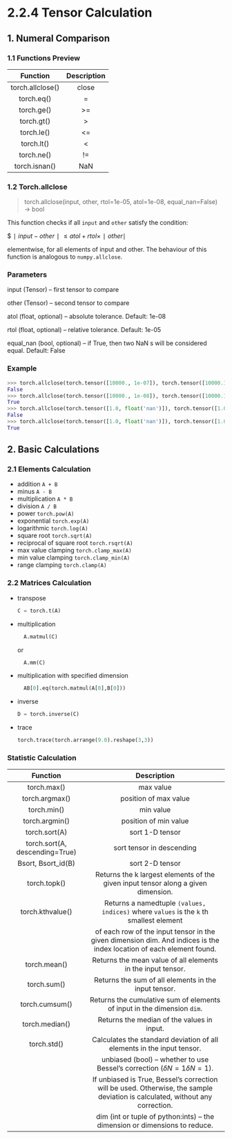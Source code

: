 # 2.2.4 Tensor Calculation

## 1. Numeral Comparison

### 1.1 Functions Preview
| Function | Description |
| :----: | :----: |
| torch.allclose() | close |
| torch.eq() | = |
| torch.ge() | \>= |
| torch.gt() | \> |
| torch.le() | <= |
| torch.lt() | < |
| torch.ne() | != |
| torch.isnan() | NaN |

### 1.2 Torch.allclose
> torch.allclose(input, other, rtol=1e-05, atol=1e-08, equal_nan=False) → bool

This function checks if all ```input``` and ```other``` satisfy the condition:

$$∣input−other∣≤atol+rtol×∣other∣$

elementwise, for all elements of input and other. The behaviour of this function is analogous 
to ```numpy.allclose```.

### Parameters

input (Tensor) – first tensor to compare

other (Tensor) – second tensor to compare

atol (float, optional) – absolute tolerance. Default: 1e-08

rtol (float, optional) – relative tolerance. Default: 1e-05

equal_nan (bool, optional) – if True, then two NaN s will be considered equal. Default: False

### Example
```python
>>> torch.allclose(torch.tensor([10000., 1e-07]), torch.tensor([10000.1, 1e-08]))
False
>>> torch.allclose(torch.tensor([10000., 1e-08]), torch.tensor([10000.1, 1e-09]))
True
>>> torch.allclose(torch.tensor([1.0, float('nan')]), torch.tensor([1.0, float('nan')]))
False
>>> torch.allclose(torch.tensor([1.0, float('nan')]), torch.tensor([1.0, float('nan')]), equal_nan=True)
True
```

## 2. Basic Calculations
### 2.1 Elements Calculation
- addition ```A + B```
- minus ```A - B```
- multiplication ```A * B```
- division ```A / B```
- power ```torch.pow(A)```
- exponential ```torch.exp(A)```
- logarithmic ```torch.log(A)```
- square root ```torch.sqrt(A)```
- reciprocal of square root ```torch.rsqrt(A)```
- max value clamping ```torch.clamp_max(A)```
- min value clamping ```torch.clamp_min(A)```
- range clamping ```torch.clamp(A)```


### 2.2 Matrices Calculation
- transpose 
    ```python
    C = torch.t(A)
    ```

- multiplication 
  ```python
    A.matmul(C)
  ``` 
  or 
  ```python
    A.mm(C)
  ```

- multiplication with specified dimension 
  ```python
    AB[0].eq(torch.matmul(A[0],B[0]))
  ```
- inverse 
  ``` python
  D = torch.inverse(C)
  ```
- trace 
    ```python
    torch.trace(torch.arrange(9.0).reshape(3,3))
    ```
### Statistic Calculation
| Function | Description |
| :---: | :---: |
| torch.max() | max value |
| torch.argmax() | position of max value |
| torch.min() | min value |
| torch.argmin() | position of min value |
| torch.sort(A) | sort 1-D tensor |
| torch.sort(A, descending=True) | sort tensor in descending |
| Bsort, Bsort_id(B) | sort 2-D tensor |
| torch.topk() | Returns the k largest elements of the given input tensor along a given dimension.|
| torch.kthvalue() | Returns a namedtuple ```(values, indices)``` where ```values``` is the ```k``` th smallest element 
| | of each row of the input tensor in the given dimension dim. And indices is the index location of each element found.|
| torch.mean() | Returns the mean value of all elements in the input tensor. |
| torch.sum() | Returns the sum of all elements in the input tensor. |
| torch.cumsum() | Returns the cumulative sum of elements of input in the dimension ```dim```. |
| torch.median() | Returns the median of the values in input. |
| torch.std() | Calculates the standard deviation of all elements in the input tensor. |
| | unbiased (bool) – whether to use Bessel’s correction $(\delta N = 1δN=1)$. 
| | If unbiased is True, Bessel’s correction will be used. Otherwise, the sample deviation is calculated, without any correction.
| | dim (int or tuple of python:ints) – the dimension or dimensions to reduce.



